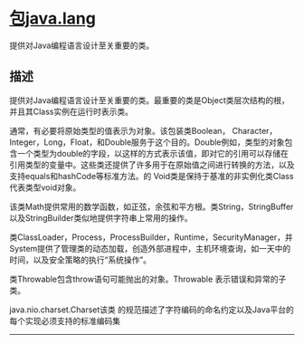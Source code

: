 #   [包java.lang](https://docs.oracle.com/javase/8/docs/api/java/lang/package-summary.html)

提供对Java编程语言设计至关重要的类。

##  描述

提供对Java编程语言设计至关重要的类。最重要的类是Object类层次结构的根，并且其Class实例在运行时表示类。

通常，有必要将原始类型的值表示为对象。该包装类Boolean， Character，Integer，Long，Float，和Double服务于这个目的。Double例如，类型的对象包含一个类型为double的字段，以这样的方式表示该值，即对它的引用可以存储在引用类型的变量中。这些类还提供了许多用于在原始值之间进行转换的方法，以及支持equals和hashCode等标准方法。的 Void类是保持于基准的非实例化类Class代表类型void对象。

该类Math提供常用的数学函数，如正弦，余弦和平方根。类String，StringBuffer以及StringBuilder类似地提供字符串上常用的操作。

类ClassLoader，Process，ProcessBuilder，Runtime，SecurityManager，并 System提供了管理类的动态加载，创造外部进程中，主机环境查询，如一天中的时间，以及安全策略的执行“系统操作”。

类Throwable包含throw语句可能抛出的对象。Throwable 表示错误和异常的子类。

java.nio.charset.Charset该类 的规范描述了字符编码的命名约定以及Java平台的每个实现必须支持的标准编码集

----